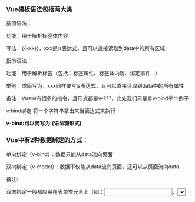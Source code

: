  

### **Vue**模板语法包括两大类

插值语法：

功能：用于解析标签体内容

写法：{{xxx}}，xxx是js表达式，且可以直接读取到data中的所有区域

指令语法：

功能：用于解析标签（包括：标签属性、标签体内容、绑定事件…）

举例：<a v-bind:href="xxx">或简写为<a :href="xxx">，xxx同样要写js表达式，且可以直接读取到data中的所有属性

备注：Vue中有很多的指令，且形式都是v-???，此处我们只是拿v-bind举个例子

 

v:bind绑定 将一个字符串拿出来当表达式来执行

**v-bind:可以简写为:(语法糖形式)**

 

### **Vue**中有2种数据绑定的方式：

单向绑定（v-bind）：数据只能从data流向页面

双向绑定（v-model）：数据不仅能从data流向页面，还可以从页面流向data

备注:

双向绑定一般都应用在表单类元素上（如：<input>、<select>、<textarea>等）<br/>

v-model:value可以简写为v-model，因为v-model默认收集的就是value值 <br/>

 

### **el**有2种写法：

创建Vue实例对象的时候配置el属性

先创建Vue实例，随后再通过vm.$mount('#root')指定el的值

data有2种写法：

对象式

函数式

如何选择：目前哪种写法都可以，以后学到组件时，data必须使用函数，否则会报错

由Vue管理的函数，一定不要写箭头函数，否则this就不再是Vue实例了

 

### **MVVM**模型

M：模型（Model），data中的数据

V：视图（View），模板代码

VM：视图模型（ViewModel），Vue实例

data中所有的属性，最后都出现在了vm身上

vm身上所有的属性 及 Vue原型身上所有的属性，在Vue模板中都可以直接使用

 

### 数据代理

Vue中的数据代理通过vm对象来代理data对象中属性的操作（读/写）

Vue中数据代理的好处：更加方便的操作data中的数据

基本原理：

通过object.defineProperty()把data对象中所有属性添加到vm上。

为每一个添加到vm上的属性，都指定一个getter/setter。

在getter/setter内部去操作（读/写）data中对应的属性。

通过一个对象代理对另一个对象中属性的操作(读写)

 

### 事件处理

v-on绑定点击事件

使用v-on:xxx或@xxx绑定事件，其中xxx是事件名

当绑定点击事件时,一定会返回一个event对象,event.target.innerTest可以获取值

事件的回调需要配置在methods对象中，最终会在vm上

methods中配置的函数，==不要用箭头函数！==否则this就不是vm了

methods中配置的函数，都是被Vue所管理的函数，this的指向是vm或组件实例对象

@click="demo和@click="demo($event)"效果一致，但后者可以传参

 

### **事件修饰符**

Vue中的事件修饰符：

prevent：阻止默认事件（常用）

stop：阻止事件冒泡（常用）

once：事件只触发一次（常用）

capture：使用事件的捕获模式

self：只有event.target是当前操作的元素时才触发事件

passive：事件的默认行为立即执行，无需等待事件回调执行完毕

冒泡:从内到外,捕获：从外向内，一般情况下是先捕获在冒泡

 

### **Vue**中常用的按键别名：

回车：enter

删除：delete (捕获“删除”和“退格”键)

退出：esc

空格：space

换行：tab (特殊，必须配合keydown去使用)

上：up

下：down

左：left

右：right

注意：

系统修饰键（用法特殊）：ctrl、alt、shift、meta

配合keyup使用：按下修饰键的同时，再按下其他键，随后释放其他键，事件才被触发

配合keydown使用：正常触发事件

可以使用keyCode去指定具体的按键，比如：@keydown.13="showInfo"，但不推荐这样使用

Vue.config.keyCodes.自定义键名 = 键码，可以自定义按键别名

 

### Vue一些数组方法

*变异方法*

**push()** 方法可向数组的末尾添加一个或多个元素，并返回新的长度。

**pop()** 方法用于删除并返回数组的最后一个元素。

**shift()** 方法用于把数组的第一个元素从其中删除，并返回第一个元素的值。

**unshift()** 方法可向数组的开头添加一个或更多元素，并返回新的长度。

**splice()** 方法向/从数组中添加/删除项目，然后返回被删除的项目。

**sort()** 方法用于对数组的元素进行排序。

sort(a,b)  { a-b}为升序  {b-a}为降序

**reverse()** 方法用于颠倒数组中元素的顺序。

### 替换数组

**filter()** 方法创建一个新的数组，新数组中的元素是通过检查指定数组中符合条件的所有元素。

**concat()** 方法用于连接两个或多个数组。

**slice()** 方法可从已有的数组中返回选定的元素。

### 其他

**split()** 方法用于把一个字符串分割成字符串数组。

indexof()该方法可以检查一个字符串中含有该内容,则会返回其第一次出现的索引

箭头函数:如果函数只有一条语句,并且该语句只返回一个值,则可以去掉括号和return语句

 

### **计算属性：**

定义：要用的属性不存在，需要通过已有属性计算得来。

原理：底层借助了Objcet.defineproperty()方法提供的getter和setter。

get函数什么时候执行？

初次读取时会执行一次

当依赖的数据发生改变时会被再次调用

优势：与methods实现相比，内部有缓存机制（复用），效率更高，调试方便

备注：

计算属性最终会出现在vm上，直接读取使用即可

如果计算属性要被修改，那必须写set函数去响应修改，且set中要引起计算时依赖的数据发生改变

如果计算属性确定不考虑修改，可以使用计算属性的简写形式

 

### **监视属性watch：**

当被监视的属性变化时，回调函数自动调用，进行相关操作

监视的属性

必须存在，才能进行监视

监视有两种写法：

创建Vue时传入watch配置

通过vm.$watch监视

 

### **深度监视：**

Vue中的watch默认不监测对象内部值的改变（一层）

在watch中配置deep:true可以监测对象内部值的改变（多层）

备注：

Vue自身可以监测对象内部值的改变，但Vue提供的watch默认不可以

使用watch时根据监视数据的具体结构，决定是否采用深度监视

 

### **class**样式：

写法：class="xxx"，xxx可以是字符串、对象、数组

字符串写法适用于：类名不确定，要动态获取

对象写法适用于：要绑定多个样式，个数不确定，名字也不确定

数组写法适用于：要绑定多个样式，个数确定，名字也确定，但不确定用不用

style样式：

:style="{fontSize: xxx}"其中xxx是动态值

:style="[a,b]"其中a、b是样式对象

 

### **v-if**：

写法：

v-if="表达式"

v-else-if="表达式"

v-else

适用于：切换频率较低的场景

特点：不展示的DOM元素直接被移除

注意：v-if可以和v-else-if、v-else一起使用，但要求结构不能被打断

v-show：

写法：v-show="表达式"

适用于：切换频率较高的场景

特点：不展示的DOM元素未被移除，仅仅是使用样式隐藏掉

使用v-if的时，元素可能无法获取到，而使用v-show一定可以获取到

 

### **v-for**指令：

用于展示列表数据

语法：

<li v-for="(item, index) in xxx" :key="yyy">，其中key可以是index，也可以是遍历对象的唯一标识

可遍历：数组、对象、字符串（用的少）、指定次数（用的少）

 

### **面试题：react、vue中的key有什么作用？（key的内部原理）**

虚拟DOM中key的作用：key是虚拟DOM中对象的标识，当数据发生变化时，Vue会根据【新数据】生成【新的虚拟DOM】，随后Vue进行【新虚拟DOM】与【旧虚拟DOM】的差异比较，比较规则如下：

对比规则：

旧虚拟DOM中找到了与新虚拟DOM相同的key：

若虚拟DOM中内容没变, 直接使用之前的真实DOM

若虚拟DOM中内容变了, 则生成新的真实DOM，随后替换掉页面中之前的真实DOM

旧虚拟DOM中未找到与新虚拟DOM相同的key：创建新的真实DOM，随后渲染到到页面

用index作为key可能会引发的问题：

若对数据进行逆序添加、逆序删除等破坏顺序操作：会产生没有必要的真实DOM更新 ==> 界面效果没问题, 但效率低

若结构中还包含输入类的DOM：会产生错误DOM更新 ==> 界面有问题

开发中如何选择key?

最好使用每条数据的唯一标识作为key，比如id、手机号、身份证号、学号等唯一值

如果不存在对数据的逆序添加、逆序删除等破坏顺序的操作，仅用于渲染列表，使用index作为key是没有问题的

 

### **Vue**监视数据的原理：

vue会监视data中所有层次的数据

如何监测对象中的数据？

通过setter实现监视，且要在new Vue时就传入要监测的数据

对象中后追加的属性，Vue默认不做响应式处理

如需给后添加的属性做响应式，请使用如下API：

Vue.set(target,propertyName/index,value)

vm.$set(target,propertyName/index,value)

如何监测数组中的数据？

通过包裹数组更新元素的方法实现，本质就是做了两件事：

调用原生对应的方法对数组进行更新

重新解析模板，进而更新页面

在Vue修改数组中的某个元素一定要用如下方法：

使用这些API：push()、pop()、shift()、unshift()、splice()、sort()、reverse()

Vue.set() 或 vm.$set()

特别注意：Vue.set() 和 vm.$set() 不能给vm 或 vm的根数据对象（data等） 添加属性

 

### **收集表单数据：**

若：<input type="text"/>，则v-model收集的是value值，用户输入的内容就是value值

若：<input type="radio"/>，则v-model收集的是value值，且要给标签配置value属性

若：<input type="checkbox"/>

没有配置value属性，那么收集的是checked属性（勾选 or 未勾选，是布尔值）

配置了value属性：

v-model的初始值是非数组，那么收集的就是checked（勾选 or 未勾选，是布尔值）

v-model的初始值是数组，那么收集的就是value组成的数组

v-model的三个修饰符：

lazy：失去焦点后再收集数据

number：输入字符串转为有效的数字

trim：输入首尾空格过滤

 

### **过滤器：**

定义：对要显示的数据进行特定格式化后再显示（适用于一些简单逻辑的处理）。

语法：

注册过滤器：Vue.filter(name,callback) 或 new Vue{filters:{}}

使用过滤器：{{ xxx | 过滤器名}} 或 v-bind:属性 = "xxx | 过滤器名"

备注：

过滤器可以接收额外参数，多个过滤器也可以串联

并没有改变原本的数据，而是产生新的对应的数据

 

### **之前学过的指令：**

v-bind：单向绑定解析表达式，可简写为:

v-model：双向数据绑定

v-for：遍历数组 / 对象 / 字符串

v-on：绑定事件监听，可简写为@

v-if：条件渲染（动态控制节点是否存存在）

v-else：条件渲染（动态控制节点是否存存在）

v-show：条件渲染 (动态控制节点是否展示)

v-text指令：

作用：向其所在的节点中渲染文本内容

与插值语法的区别：v-text会替换掉节点中的内容，{{xx}}则不会。

 

### **v-html**指令：

作用：向指定节点中渲染包含html结构的内容

与插值语法的区别：

v-html会替换掉节点中所有的内容，{{xx}}则不会

v-html可以识别html结构

严重注意：v-html有安全性问题！！！

在网站上动态渲染任意HTML是非常危险的，容易导致XSS攻击

一定要在可信的内容上使用v-html，永远不要用在用户提交的内容上！！！

 

### **v-clock**指令（没有值）：

本质是一个特殊属性，Vue实例创建完毕并接管容器后，会删掉

v-cloak属性

使用css配合

v-cloak可以解决网速慢时页面展示出

{{xxx}}的问题

 

### **v-once**指令：

v-once

所在节点在初次动态渲染后，就视为静态内容了

以后数据的改变不会引起

v-once所在结构的更新，可以用于优化性能

 

### **v-pre**指令：

跳过其所在节点的编译过程。

可利用它跳过：没有使用指令语法、没有使用插值语法的节点，会加快编译

 

**自定义指令定义语法：**

**局部指令：**

```vue
new Vue({

 directives:{指令名:配置对象}  

 }) 
```



```vue
new Vue({

 directives:{指令名:回调函数}  

 }) 
```



**全局指令：**

Vue.directive(指令名,配置对象)

Vue.directive(指令名,回调函数)

```vue
Vue.directive('fbind',{

//指令与元素成功绑定时（一上来）

bind(element,binding){

element.value = binding.value

},

  //指令所在元素被插入页面时

  inserted(element,binding){

  element.focus()

  },

  //指令所在的模板被重新解析时

  update(element,binding){

  element.value = binding.value

  }

})
```



配置对象中常用的3个回调函数：

bind(element,binding)：指令与元素成功绑定时调用

inserted(element,binding)：指令所在元素被插入页面时调用

update(element,binding)：指令所在模板结构被重新解析时调用

备注：

指令定义时不加“v-”，但使用时要加“v-”

指令名如果是多个单词，要使用

kebab-case命名方式，不要用camelCase命名

 

### opacity:透明度

setInterval() 方法可按照指定的周期（以毫秒计）来调用函数或计算表达式

settimeout() 开启定时器

clearInterval()删除定时器

 

### **生命周期：**

又名：生命周期回调函数、生命周期函数、生命周期钩子

是什么：Vue在关键时刻帮我们调用的一些特殊名称的函数

生命周期函数的名字不可更改，但函数的具体内容是程序员根据需求编写的

生命周期函数中的this指向是vm 或 组件实例对象

![生命周期.png](https://raw.githubusercontent.com/Ilovecccc/image/main/img/202208030939608.jpg)

 

**常用的生命周期钩子：**

mounted：发送ajax请求、启动定时器、绑定自定义事件、订阅消息等初始化操作

beforeDestroy：清除定时器、解绑自定义事件、取消订阅消息等收尾工作

关于销毁Vue实例：

销毁后借助Vue开发者工具看不到任何信息

销毁后自定义事件会失效，但原生DOM事件依然有效

一般不会在beforeDestroy操作数据，因为即便操作数据，也不会再触发更新流程了

 

###  模块与组件、模块化与组件化：

![1.png](https://raw.githubusercontent.com/Ilovecccc/image/main/img/202208030939995.jpg)

![组件化.png](https://raw.githubusercontent.com/Ilovecccc/image/main/img/202208030939104.jpg)

**模块**

理解：向外提供特定功能的 js 程序，一般就是一个 js 文件

为什么：js 文件很多很复杂

作用：复用 js，简化 js 的编写，提高 js 运行效率

 **组件**

定义：用来实现局部功能的代码和资源的集合（html/css/js/image…）

为什么：一个界面的功能很复杂

作用：复用编码，简化项目编码，提高运行效率

 **模块化**

当应用中的 js 都以模块来编写的，那这个应用就是一个模块化的应用

 **组件化**

当应用中的功能都是多组件的方式来编写的，那这个应用就是一个组件化的应用

 

#### **Vue**中使用组件的三大步骤：

定义组件(创建组件)

注册组件

使用组件(写组件标签)

如何定义一个组件？

使用Vue.extend(options)创建，其中options和new Vue(options)时传入的options几乎一样，但也有点区别：

el不要写，为什么？

最终所有的组件都要经过一个vm的管理，由vm中的el决定服务哪个容器

data必须写成函数，为什么？

避免组件被复用时，数据存在引用关系

如何注册组件？

局部注册：new Vue的时候传入components选项

全局注册：Vue.component('组件名',组件)

编写组件标签：<school></school>

 

**关于组件名：**

一个单词组成：

第一种写法（首字母小写）：school

第二种写法（首字母大写）：School

多个单词组成：

第一种写法（kebab-case命名）：my-school

第二种写法（CamelCase命名）：MySchool （需要Vue脚手架支持）

备注：

组件名尽可能回避HTML中已有的元素名称，例如：h2、H2都不行

可以使用name配置项指定组件在开发者工具中呈现的名字

关于组件标签：

第一种写法：<school></school>

第二种写法：<school/>

备注：不使用脚手架时，<school/>会导致后续组件不能渲染

一个简写方式：const school = Vue.extend(options)可简写为：const school = options

 

### **VueComponent**

关于VueComponent：

school组件本质是一个名为VueComponent的构造函数，且不是程序员定义的，是Vue.extend生成的

我们只需要写<school/>或<school></school>，Vue解析时会帮我们创建school组件的实例对象，即Vue帮我们执行的：new VueComponent(options)

特别注意：每次调用Vue.extend，返回的都是一个全新的VueComponent！

关于this指向：

组件配置中：data函数、methods中的函数、watch中的函数、computed中的函数 它们的this均是VueComponent实例对象

new Vue(options)配置中：data函数、methods中的函数、watch中的函数、computed中的函数 它们的this均是Vue实例对象

VueComponent的实例对象，以后简称vc（也可称之为：组件实例对象）

Vue的实例对象，以后简称vm

只有在本笔记中VueComponent的实例对象才简称为vc

 

#### 一个重要的内置关系

![关系.png](Vue2.assets/clip_image008.jpg)

一个重要的内置关系：

VueComponent.prototype.__proto__ === Vue.prototype

为什么要有这个关系：让组件实例对象（vc）可以访问到 Vue 原型上的属性、方法

 

### **js**三种暴露方式：

可以理解为都是暴露出一个对象给其他使用!

**默认暴露: export default{}**

**统一暴露:export{  }**

**分别暴露：export var b =function(){}**

```vue
import * as 名称 from "xxx.js"

//比如

import * as $API from "xxx.js"
```



 

## **什么是Babel**

Babel 是一个 JavaScript 编译器

babel:最新版的javascript编译成当下可以执行的版本

 

### **脚手架文件结构：**

.文件目录

├── node_modules

├── public

│  ├── favicon.ico: 页签图标

│  └── index.html: 主页面

├── src

│  ├── assets: 存放静态资源

│  │  └── logo.png

│  │── component: 存放组件

│  │  └── HelloWorld.vue

│  │── App.vue: 汇总所有组件

│  └── main.js: 入口文件

├── .gitignore: git版本管制忽略的配置

├── babel.config.js: babel的配置文件

├── package.json: 应用包配置文件

├── README.md: 应用描述文件

└── package-lock.json: 包版本控制文件

 

 

 

### **关于不同版本的函数：**

vue.js 与 vue.runtime.xxx.js的区别：

vue.js 是完整版的 Vue，包含：核心功能+模板解析器

vue.runtime.xxx.js 是运行版的 Vue，只包含核心功能，没有模板解析器

因为 vue.runtime.xxx.js 没有模板解析器，所以不能使用 template 配置项，需要使用 render函数接收到的createElement 函数去指定具体内容

 

### **修改默认配置**

vue.config.js 是一个可选的配置文件，如果项目的（和 package.json 同级的）根目录中存在这个文件，那么它会被 @vue/cli-service 自动加载

使用 vue.config.js 可以对脚手架进行个性化定制，详见配置参考 | Vue CLI

 

### ref属性：

被用来给元素或子组件注册引用信息（id的替代者）

应用在html标签上获取的是真实DOM元素，应用在组件标签上获取的是组件实例对象（vc）

使用方式：

打标识：<h1 ref="xxx"></h1> 或 <School ref="xxx"></School>

获取：this.$refs.xxx

 

### **props**配置项：

功能：让组件接收外部传过来的数据(对传过来的数据不能进行修改)

传递数据：<Demo name="xxx"/>

接收数据：

第一种方式（只接收）：props:['name']

第二种方式（限制数据类型）：props:{name:String}

第三种方式（限制类型、限制必要性、指定默认值）：

 

### mixin混入

mixin（混入）：

功能：可以

把多个组件共用的配置提取成一个混入对象

使用方式：

定义混入：

```vue
const mixin = {

  data(){....},

  methods:{....}

  ....

}
```



使用混入：全局混入：Vue.mixin(xxx) 局部混入：mixins:['xxx']

备注：

组件和混入对象含有同名选项时，这些选项将以恰当的方式进行“合并”，在发生冲突时以组件优先

同名生命周期钩子将合并为一个数组，因此都将被调用。另外，混入对象的钩子将在组件自身钩子之前调用

 

### **插件：**

功能：用于增强Vue

本质：包含install方法的一个对象，install的第一个参数是Vue，第二个以后的参数是插件使用者传递的数据

定义插件：

```javascript
plugin.install = function (Vue, options) {

// 1. 添加全局过滤器

Vue.filter(....)

  // 2. 添加全局指令

  Vue.directive(....)

 

  // 3. 配置全局混入

  Vue.mixin(....)

 

  // 4. 添加实例方法

  Vue.prototype.$myMethod = function () {...}

  Vue.prototype.$myProperty = xxxx

}
```



 

使用插件：Vue.use(plugin)

 

### **scoped**样式：

1. 作用：让样式在局部生效，防止冲突

2. 写法：

<style scoped>

scoped样式一般不会在App.vue中使用

 

 

this.todos.filter( 遍历条件)

给todos数组每个对象都会过滤一遍会默认筛选结果为true的元素组成新的数组

this.todos.forEach(遍历条件)对todos数组中的每个对象进行遍历

checked 只有true值和false

vue-for遍历对象

如: 

  <MyItem v-for="todoObj in todos"/>

会形成三个MyItem 且获的三个todoObj

 

### **T**odo-List案例总结

组件化编码流程：

拆分静态组件：组件要按照功能点拆分，命名不要与html元素冲突

实现动态组件：考虑好数据的存放位置，数据是一个组件在用，还是一些组件在用：

一个组件在用：放在组件自身即可

一些组件在用：放在他们共同的父组件上（状态提升）

实现交互：从绑定事件开始

props适用于：

父组件 ==> 子组件 通信

子组件 ==> 父组件 通信（要求父组件先给子组件一个函数）

使用v-model时要切记：v-model绑定的值不能是props传过来的值，因为props是不可以修改的

props传过来的若是对象类型的值，修改对象中的属性时Vue不会报错，但不推荐这样做

 

**WebStorage**

存储内容大小一般支持5MB左右（不同浏览器可能还不一样）

浏览器端通过Window.sessionStorage和Window.localStorage属性来实现本地存储机制

相关API：

xxxStorage.setItem('key', 'value')：该方法接受一个键和值作为参数，会把键值对添加到存储中，如果键名存在，则更新其对应的值

xxxStorage.getItem('key')：该方法接受一个键名作为参数，返回键名对应的值

xxxStorage.removeItem('key')：该方法接受一个键名作为参数，并把该键名从存储中删除

xxxStorage.clear()：该方法会清空存储中的所有数据

备注：

SessionStorage存储的内容会随着浏览器窗口关闭而消失

LocalStorage存储的内容，需要手动清除才会消失

xxxStorage.getItem(xxx)如果 xxx 对应的 value 获取不到，那么getItem()的返回值是null

JSON.parse(null)的结果依然是null

 

**绑定的三种方式**

```vue
<!-- 通过父组件给子组件传递函数类型的props实现子给父传递数据 -->

​    <School :getSchoolName="getSchoolName"/>
```



 

```vue
    <!-- 通过父组件给子组件绑定一个自定义事件实现子给父传递数据（第一种写法，使用@或v-on） -->

​    <!-- <Student @jojo="getStudentName"/> -->
```



 ```vue
 <button @click="sendStudentName">点我传递学生姓名</button>
 
  methods:{
 
 ​      sendStudentName(){
 
 ​        this.$emit('jojo',this.name)
 
 ​      }
 
 ​    }
 ```



```
  <!-- 通过父组件给子组件绑定一个自定义事件实现子给父传递数据（第二种写法，使用ref） -->

<Student ref="student"/>

 mounted(){

​      this.$refs.student.$on('jojo',this.getStudentName)

​    }
```



### 解绑的三种方式：

```vue
 // 解绑一个自定义事件

​        // this.$off('jojo')

​        // 解绑多个自定义事件

​        // this.$off(['jojo'])

​        // 解绑所有自定义事件

​        this.$off()
```



 

### **组件的自定义事件：**

一种组件间通信的方式，适用于：==子组件 > 父组件

使用场景：A是父组件，B是子组件，B想给A传数据，那么就要在A中给B绑定自定义事件（事件的回调在A中）

绑定自定义事件：

第一种方式，在父组件中：<Demo @atguigu="test"/> 或 <Demo v-on:atguigu="test"/>

```vue
//第二种方式，在父组件中：

<Demo ref="demo"/>

...

mounted(){

  this.$refs.demo.$on('atguigu',data)

}
```



若想让自定义事件只能触发一次，可以使用once修饰符，或$once方法

触发自定义事件：this.$emit('atguigu',数据)

解绑自定义事件：this.$off('atguigu')

组件上也可以绑定原生DOM事件，需要使用native修饰符

注意：通过this.$refs.xxx.$on('atguigu',回调)绑定自定义事件时，回调要么配置在methods中，要么用箭头函数，否则this指向会出问题！

 

### **全局事件总线（GlobalEventBus）：**

一种组件间通信的方式，适用于

 任意组件间通信

安装全局事件总线：

```vue
new Vue({

  ...

  beforeCreate() {

  Vue.prototype.$bus = this //安装全局事件总线，$bus就是当前应用的vm

  },

  ...

})  
```



使用事件总线：

接收数据：A组件想接收数据，则在A组件中给

$bus绑定自定义事件，事件的回调留在A组件自身

```vue
export default {

  methods(){

​    demo(data){...}

  }

  ...

  mounted() {

​    this.$bus.$on('xxx',this.demo)

  }

}
```



 

提供数据：

this.$bus.$emit('xxx',data)最好在beforeDestroy钩子中，用$off去解绑当前组件所用到的事件

 

**消息订阅与发布（pubsub）：**

消息订阅与发布是一种组件间通信的方式，适用于任意组件间通信

使用步骤：

安装pubsub：npm i pubsub-js

引入：import pubsub from 'pubsub-js'

接收数据：A组件想接收数据，则在A组件中订阅消息，订阅的回调留在A组件自身

```vue
export default {

  methods(){

​    demo(data){...}

  }

  ...

  mounted() {

this.pid = pubsub.subscribe('xxx',this.demo)

  }

}
```



提供数据：

pubsub.publish('xxx',data)

最好在

beforeDestroy钩子中，使用pubsub.unsubscribe(pid)取消订阅

 

**$nextTick**

$nextTick(回调函数)可以将回调延迟到下次 DOM 更新循环之后执行

 

### **css**中的动画效果

通过 @keyframes 规则，您能够创建动画。

创建动画的原理是，将一套 CSS 样式逐渐变化为另一套样式。

在动画过程中，您能够多次改变这套 CSS 样式。

以百分比来规定改变发生的时间，或者通过关键词 "from" 和 "to"，等价于 0% 和 100%。

0% 是动画的开始时间，100% 动画的结束时间。

animation：表示延迟延迟时间 和延迟方向

transition:过度

transition与animation的区别 1、transition 需要去触发比如：点击事件、鼠标移入事件；而 animation 可以配合 @keyframe 可以不触发事件就触发这个动画

 

集成第三方动画

npm中的animate

 

### **Vue**封装的过度与动画：

作用：在插入、更新或移除 DOM元素时，在合适的时候给元素添加样式类名

写法：

准备好样式：

元素进入的样式：

v-enter：进入的起点

v-enter-active：进入过程中

v-enter-to：进入的终点

元素离开的样式：

v-leave：离开的起点

v-leave-active：离开过程中

v-leave-to：离开的终点

使用<transition>包裹要过度的元素，并配置name属性：

<transition name="hello">

<h1 v-show="isShow">你好啊！</h1>

</transition>

备注：若有多个元素需要过度，则需要使用：<transition-group>，且每个元素都要指定key值

 

vue脚手架配置代理服务器：

方法一：在vue.config.js中添加如下配置：

```vue
devServer:{

  proxy:"http://localhost:5000"

}
```



说明：

优点：配置简单，请求资源时直接发给前端即可

缺点：不能配置多个代理，不能灵活的控制请求是否走代理

工作方式：若按照上述配置代理，当请求了前端不存在的资源时，那么该请求会转发给服务器 （优先匹配前端资源）

方法二：

```vue
devServer: {

  proxy: {

   '/api1': { // 匹配所有以 '/api1'开头的请求路径

​    target: 'http://localhost:5000',// 代理目标的基础路径

​    changeOrigin: true,

​    pathRewrite: {'^/api1': ''}

   },

   '/api2': { // 匹配所有以 '/api2'开头的请求路径

​    target: 'http://localhost:5001',// 代理目标的基础路径

​    changeOrigin: true,

​    pathRewrite: {'^/api2': ''}

   }

  }

}

// changeOrigin设置为true时，服务器收到的请求头中的host为：localhost:5000

// changeOrigin设置为false时，服务器收到的请求头中的host为：localhost:8080
```



说明：

优点：可以配置多个代理，且可以灵活的控制请求是否走代理

缺点：配置略微繁琐，请求资源时必须加前缀

 

### **插槽：**

\1.    作用：让父组件可以向子组件指定位置插入html结构，也是一种组件间通信的方式，适用于==父组件 > 子组件

\2.    分类：默认插槽、具名插槽、作用域插槽

\3.    使用方式：

```vue
父组件中：

​    <Category>

           <div>html结构1</div>

​    </Category>

子组件中：

​    <template>

            <div>

​        <slot>插槽默认内容...</slot>

​      </div>

​    </template>

具名插槽：

父组件中：

​    <Category>

​      <template slot="center">

              <div>html结构1</div>

​      </template>

 

​      <template v-slot:footer>

               <div>html结构2</div>

​      </template>

​    </Category>

子组件中：

​    <template>

            <div>

​        <slot name="center">插槽默认内容...</slot>

​        <slot name="footer">插槽默认内容...</slot>

​      </div>

​    </template>
```



作用域插槽：

理解：

数据在组件的自身，但根据数据生成的结构需要组件的使用者来决定。（games数据在Category组件中，但使用数据所遍历出来的结构由App组件决定）

父组件中：

```vue
<Category>

<template scope="scopeData">

<!-- 生成的是ul列表 -->

<ul>

<li v-for="g in scopeData.games" :key="g">{{g}}</li>

</ul>

</template>

</Category>

 

<Category>

<template slot-scope="scopeData">

<!-- 生成的是h4标题 -->

<h4 v-for="g in scopeData.games" :key="g">{{g}}</h4>

</template>

</Category>

子组件中：

​    <template>

            <div>

​        <slot :games="games"></slot>

​      </div>

​    </template>

 

        <script>

     export default {

      name:'Category',

       props:['title'],

​        //数据在子组件自身

​        data() {

​          return {

​            games:['红色警戒','穿越火线','劲舞团','超级玛丽']

​          }

​        },

​      }

​    </script>

 
```



#### Vuex是什么

概念：专门在 Vue 中实现集中式状态（数据）管理的一个 Vue 插件，对 vue 应用中多个组件的共享状态进行集中式的管理（读/写），也是一种组件间通信的方式，且适用于任意组件间通信

![a.png](Vue2.assets/clip_image010.jpg)

![b.png](Vue2.assets/clip_image012.jpg)

#### 什么时候使用Vuex

多个组件依赖于同一状态

来自不同组件的行为需要变更同一状态

 

####  Vuex工作原理图

![c.png](Vue2.assets/clip_image014.jpg)

 

 

 

Vuex的基本使用：

初始化数据state，配置actions、mutations，操作文件store.js

```vue
//引入Vue核心库

import Vue from 'vue'

//引入Vuex

import Vuex from 'vuex'

//引用Vuex

Vue.use(Vuex)



const actions = {

//响应组件中加的动作

jia(context,value){

// console.log('actions中的jia被调用了',miniStore,value)

context.commit('JIA',value)

},

}



const mutations = {

//执行加

JIA(state,value){

// console.log('mutations中的JIA被调用了',state,value)

state.sum += value

}

}

//初始化数据

const state = {

sum:0

}

//创建并暴露store

export default new Vuex.Store({

actions,

mutations,

state,

})
```





组件中读取vuex中的数据：

$store.state.sum

组件中修改vuex中的数据：

$store.dispatch('action中的方法名',数据) 或 $store.commit('mutations中的方法名',数据)

若没有网络请求或其他业务逻辑，组件中也可以越过actions，即不写dispatch，直接编写commit

 

### **getters**配置项的使用：

概念：当state中的数据需要经过加工后再使用时，可以使用getters加工

在store.js中追加getters配置

```vue
const getters = {

bigSum(state){

return state.sum * 10

}

}

 

//创建并暴露store

export default new Vuex.Store({

...

getters

})

组件中读取数据：$store.getters.bigSum

 
```



 

### mapState与mapGetthers

mapState方法：用于帮助我们映射state中的数据

```vue
computed: {

  //借助mapState生成计算属性：sum、school、subject（对象写法）

   ...mapState({sum:'sum',school:'school',subject:'subject'}),

​    

  //借助mapState生成计算属性：sum、school、subject（数组写法）

  ...mapState(['sum','school','subject']),

},
```





mapGetters方法：用于帮助我们映射getters中的数据

```vue
computed: {

  //借助mapGetters生成计算属性：bigSum（对象写法）

  ...mapGetters({bigSum:'bigSum'}),

 

  //借助mapGetters生成计算属性：bigSum（数组写法）

  ...mapGetters(['bigSum'])

},
```



### mapActions与mapMutations

mapActions方法：用于帮助我们生成与actions对话的方法，即：包含$store.dispatch(xxx)的函数

```vue
methods:{

  //靠mapActions生成：incrementOdd、incrementWait（对象形式） inceementOdd为方法名 函数名

  ...mapActions({incrementOdd:'jiaOdd',incrementWait:'jiaWait'})

 

  //靠mapActions生成：incrementOdd、incrementWait（数组形式）

  ...mapActions(['jiaOdd','jiaWait'])

}
```



mapMutations方法：用于帮助我们生成与mutations对话的方法，即：包含$store.commit(xxx)的函数

```vue
methods:{

  //靠mapActions生成：increment、decrement（对象形式）

  ...mapMutations({increment:'JIA',decrement:'JIAN'}),

  

  //靠mapMutations生成：JIA、JIAN（对象形式）

  ...mapMutations(['JIA','JIAN']),

}
```

mapActions与mapMutations使用时，若需要传递参数，则需要在模板中绑定事件时传递好参数，否则参数是事件对象

 

### **模块化+命名空间**

目的：

让代码更好维护，让多种数据分类更加明确

修改store.js

```vue
const countAbout = {
	namespaced:true,//开启命名空间
	state:{x:1},
    mutations: { ... },
    actions: { ... },
  	getters: {
    	bigSum(state){
       		return state.sum * 10
    	}
  	}
}

const personAbout = {
  	namespaced:true,//开启命名空间
  	state:{ ... },
  	mutations: { ... },
  	actions: { ... }
}

const store = new Vuex.Store({
  	modules: {
    	countAbout,
    	personAbout
  	}
})
```





开启命名空间后，组件中读取state数据：

```vue
//方式一：自己直接读取

this.$store.state.personAbout.list

//方式二：借助mapState读取：

...mapState('countAbout',['sum','school','subject']),
```



开启命名空间后，组件中读取getters数据：

```vue
//方式一：自己直接读取

this.$store.getters['personAbout/firstPersonName']

//方式二：借助mapGetters读取：
...mapGetters('countAbout',['bigSum'])
```

开启命名空间后，组件中调用dispatch

```vue
//方式一：自己直接dispatch

this.$store.dispatch('personAbout/addPersonWang',person)

//方式二：借助mapActions：

...mapActions('countAbout',{incrementOdd:'jiaOdd',incrementWait:'jiaWait'})
```

开启命名空间后，组件中调用commit：

```vue
//方式一：自己直接commit

this.$store.commit('personAbout/ADD_PERSON',person)

//方式二：借助mapMutations：

...mapMutations('countAbout',{increment:'JIA',decrement:'JIAN'}),
```



 

### Vue Router路由管理器

 vue-router的理解

vue 的一个插件库，专门用来实现SPA 应用

 对SPA应用的理解

单页 Web 应用（single page web application，SPA）

整个应用只有一个完整的页面

点击页面中的导航链接不会刷新页面，只会做页面的局部更新

数据需要通过ajax请求获取

 

### **路由的理解**

什么是路由?

一个路由就是一组映射关系（key - value）

key 为路径，value 可能是 function 或 componen

路由分类

后端路由：

理解：value 是 function，用于处理客户端提交的请求

工作过程：服务器接收到一个请求时，根据请求路径找到匹配的函数来处理请求，返回响应数据

前端路由：

理解：value 是 component，用于展示页面内容

工作过程：当浏览器的路径改变时，对应的组件就会显示

 

**路由的基本使用**

安装vue-router，命令：npm i vue-router

应用插件：Vue.use(VueRouter)

编写router配置项：

```vue
//引入VueRouter

import VueRouter from 'vue-router'

//引入Luyou 组件

import About from '../components/About'

import Home from '../components/Home'

 

//创建router实例对象，去管理一组一组的路由规则

const router = new VueRouter({

routes:[

{

path:'/about',

component:About

},

{

path:'/home',

component:Home

}

]

})

 

//暴露router

export default router
```



实现切换（active-class可配置高亮样式）

<router-link active-class="active" to="/about">About</router-link>

​    指定展示位：

<router-view></router-view>

 

### 路由几个注意事项

路由组件通常存放在pages文件夹，一般组件通常存放在components文件夹

通过切换，“隐藏”了的路由组件，默认是被销毁掉的，需要的时候再去挂载

每个组件都有自己的$route属性，里面存储着自己的路由信息

整个应用只有一个router，可以通过组件的$router属性获取到

 

**多级路由**

```vue
配置路由规则，使用children配置项

routes:[

{

path:'/about',

component:About,

},

{

path:'/home',

component:Home,

children:[ //通过children配置子级路由

{

path:'news', //此处一定不要写：/news

component:News

},

{

path:'message', //此处一定不要写：/message

component:Message

}

]

}

]
```



跳转（要写完整路径）：<router-link to="/home/news">News</router-link>

 

命名路由：

作用：可以简化路由的跳转

如何使用：

给路由命名

```vue
{

path:'/demo',

component:Demo,

children:[

{

path:'test',

component:Test,

children:[

{

​          name:'hello' //给路由命名

path:'welcome',

component:Hello,

     }
    ]
  }
 ]
}
```





简化跳转

```vue
<!--简化前，需要写完整的路径 -->

<router-link to="/demo/test/welcome">跳转</router-link>

 

<!--简化后，直接通过名字跳转 -->

<router-link :to="{name:'hello'}">跳转</router-link>

 

<!--简化写法配合传递参数 -->

<router-link 

:to="{

name:'hello',

query:{

  id:666,

​      title:'你好'

}

}"

\>跳转</router-link>
```



 

### **query**参数

传递参数：

<!-- 跳转并携带query参数，to的字符串写法 -->

<router-link :to="/home/message/detail?id=666&title=你好">跳转</router-link>

 

```vue
<!-- 跳转并携带query参数，to的对象写法 -->

<router-link :to="{

path:'/home/message/detail',

query:{

id:666,

​    title:'你好'

}

}">跳转</router-link>
```



接收参数:

```
$route.query.id

$route.query.title
```



### params参数

```vue
配置路由，声明接收params参数：

{

path:'/home',

component:Home,

children:[

{

path:'news',

component:News

},

{

component:Message,

children:[

{

name:'xiangqing',

path:'detail/:id/:title', //使用占位符声明接收params参数

component:Detail

}

]

}

]

}
```



传递参数：

```vue
<!-- 跳转并携带params参数，to的字符串写法 -->

<router-link :to="/home/message/detail/666/你好">跳转</router-link>

 

<!-- 跳转并携带params参数，to的对象写法 -->

<router-link 

:to="{

name:'xiangqing',

params:{

  id:666,

​      title:'你好'

}

}"

\>跳转</router-link>
```



特别注意：路由携带params参数时，若使用to的对象写法，则不能使用path配置项，

必须使用name配置！

接收参数

```
$route.params.id

$route.params.title
```



 

### props配置

作用：让路由组件更方便的收到参数

```vue
{

name:'xiangqing',

path:'detail/:id',

component:Detail,

 

//第一种写法：props值为对象，该对象中所有的key-value的组合最终都会通过props传给Detail组件

// props:{a:900}

 

//第二种写法：props值为布尔值，布尔值为true，则把路由收到的所有params参数通过props传给Detail组件

// props:true

 

//第三种写法：props值为函数，该函数返回的对象中每一组key-value都会通过props传给Detail组件

props(route){

return {

id:route.query.id,

title:route.query.title

}

}

}
```





###  路由跳转的replace方法

作用：控制路由跳转时操作浏览器历史记录的模式

浏览器的历史记录有两种写入方式：push和replace，其中push是追加历史记录，replace是替换当前记录。路由跳转时候默认为push方式

开启replace模式：<router-link replace ...>News</router-link>

 

作用：不借助<router-link>实现路由跳转，让路由跳转更加灵活

具体编码：

```vue
this.$router.push({

name:'xiangqing',

  params:{

​    id:xxx,

​    title:xxx

  }

})

 

this.$router.replace({

name:'xiangqing',

  params:{

​    id:xxx,

​    title:xxx

  }

})

this.$router.forward() //前进

this.$router.back() //后退

this.$router.go() //可前进也可后退

 
```



### 缓存路由组件

作用：让不展示的路由组件保持挂载，不被销毁

具体编码：

```vue
//缓存一个路由组件

<keep-alive include="News"> //include中写想要缓存的组件名，不写表示全部缓存

  <router-view></router-view>

</keep-alive>

 

//缓存多个路由组件

<keep-alive :include="['News','Message']"> 

  <router-view></router-view>

</keep-alive>
```



 

activated和deactivated是路由组件所独有的两个钩子，用于捕获路由组件的激活状态

具体使用：

activated路由组件被激活时触发

deactivated路由组件失活时触发

 

 

**路由守卫**

作用：对路由进行权限控制

分类：全局守卫、独享守卫、组件内守卫

```vue
全局守卫：

//全局前置守卫：初始化时执行、每次路由切换前执行

router.beforeEach((to,from,next)=>{

console.log('beforeEach',to,from)

if(to.meta.isAuth){ //判断当前路由是否需要进行权限控制

if(localStorage.getItem('school') === 'atguigu'){ //权限控制的具体规则
next() //放行
}else{
alert('暂无权限查看')
}
}else{
next() //放行
}
})
//全局后置守卫：初始化时执行、每次路由切换后执行

router.afterEach((to,from) => {

console.log('afterEach',to,from)

if(to.meta.title){ 

document.title = to.meta.title //修改网页的title

}else{

document.title = 'vue_test'

}

})
```

独享守卫：

```vue


beforeEnter(to,from,next){

console.log('beforeEnter',to,from)

  if(localStorage.getItem('school') === 'atguigu'){

​    next()

  }else{

​    alert('暂无权限查看')

  }

}
```



组件内守卫：

```vue
//进入守卫：通过路由规则，进入该组件时被调用

beforeRouteEnter (to, from, next) {...},

//离开守卫：通过路由规则，离开该组件时被调用

beforeRouteLeave (to, from, next) {...},
```



### 路由器的两种工作模式

对于一个url来说，什么是hash值？—— #及其后面的内容就是hash值

hash值不会包含在 HTTP 请求中，即：hash值不会带给服务器

hash模式：

地址中永远带着#号，不美观

若以后将地址通过第三方手机app分享，若app校验严格，则地址会被标记为不合法

兼容性较好

history模式：

地址干净，美观

兼容性和hash模式相比略差

应用部署上线时需要后端人员支持，解决刷新页面服务端404的问题

 
